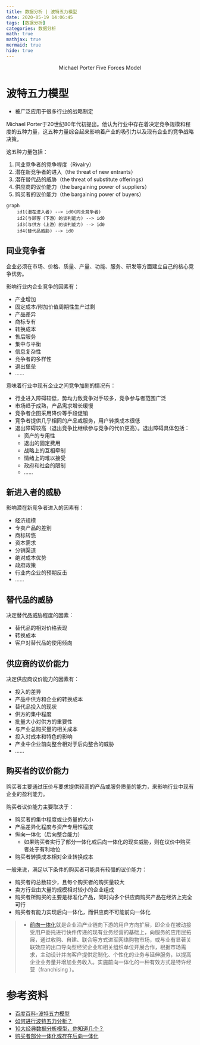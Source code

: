 ```yaml
---
title: 数据分析 | 波特五力模型
date: 2020-05-19 14:06:45
tags: [数据分析]
categories: 数据分析
math: true
mathjax: true
mermaid: true
hide: true
---
```


<center>Michael Porter Five Forces Model</center>
<!--more-->


# 波特五力模型
- 被广泛应用于很多行业的战略制定

Michael Porter于20世纪80年代初提出。他认为行业中存在着决定竞争规模和程度的五种力量，这五种力量综合起来影响着产业的吸引力以及现有企业的竞争战略决策。

这五种力量包括：
1. 同业竞争者的竞争程度（Rivalry）
2. 潜在新竞争者的进入（the threat of new entrants）
3. 潜在替代品的威胁（the threat of substitute offerings）
4. 供应商的议价能力（the bargaining power of suppliers）
5. 购买者的议价能力（the bargaining power of buyers）

```mermaid
graph
    id1(潜在进入者) --> id0(同业竞争者)
    id2(与顾客（下游）的谈判能力) --> id0
    id3(与供方（上游）的谈判能力) --> id0
    id4(替代品威胁) --> id0
```

## 同业竞争者
企业必须在市场、价格、质量、产量、功能、服务、研发等方面建立自己的核心竞争优势。

影响行业内企业竞争的因素有：
- 产业增加
- 固定成本/附加价值周期性生产过剩
- 产品差异
- 商标专有
- 转换成本
- 售后服务
- 集中与平衡
- 信息复杂性
- 竞争者的多样性
- 退出堡垒
- ……

意味着行业中现有企业之间竞争加剧的情况有：
- 行业进入障碍较低，势均力敌竞争对手较多，竞争参与者范围广泛
- 市场趋于成熟，产品需求增长缓慢
- 竞争者企图采用降价等手段促销
- 竞争者提供几乎相同的产品或服务，用户转换成本很低
- 退出障碍较高（退出竞争比继续参与竞争的代价更高）。退出障碍具体包括：
  - 资产的专用性
  - 退出的固定费用
  - 战略上的互相牵制
  - 情绪上的难以接受
  - 政府和社会的限制
  - ……

## 新进入者的威胁

影响潜在新竞争者进入的因素有：
- 经济规模
- 专卖产品的差别
- 商标转悠
- 资本需求
- 分销渠道
- 绝对成本优势
- 政府政策
- 行业内企业的预期反击
- ……

## 替代品的威胁

决定替代品威胁程度的因素：
- 替代品的相对价格表现
- 转换成本
- 客户对替代品的使用倾向



## 供应商的议价能力

决定供应商议价能力的因素有：
- 投入的差异
- 产品中供方和企业的转换成本
- 替代品投入的现状
- 供方的集中程度
- 批量大小对供方的重要性
- 与产业总购买量的相关成本
- 投入对成本和特色的影响
- 产业中企业前向整合相对于后向整合的威胁
- ……

## 购买者的议价能力
购买者主要通过压价与要求提供较高的产品或服务质量的能力，来影响行业中现有企业的盈利能力。

购买者议价能力主要取决于：
- 购买者的集中程度或业务量的大小
- 产品差异化程度与资产专用性程度
- 纵向一体化（后向整合能力）
  - 如果购买者实行了部分一体化或后向一体化的现实威胁，则在议价中购买者处于有利地位
- 购买者转换成本相对企业转换成本


一般来说，满足以下条件的购买者可能具有较强的议价能力：
- 购买者的总数较少，且每个购买者的购买量较大
- 卖方行业由大量的规模相对较小的企业组成
- 购买者所购买的主要是标准化产品，同时向多个供应商购买产品在经济上完全可行
- 购买者有能力实现后向一体化，而供应商不可能前向一体化


> - [前向一体化](https://baike.baidu.com/item/%E5%89%8D%E5%90%91%E4%B8%80%E4%BD%93%E5%8C%96/3216356?fr=aladdin)就是企业沿产业链向下游的用户方向扩展，即企业在被动接受用户委托进行快件传递的现有业务经营的基础上，向服务的应用层拓展，通过收购、自建、联合等方式进军网络购物市场，或与业有显著关联效应的出口导向型经贸企业和相关组织单位开展合作，根据市场需求，主动设计并向客户提供定制化、个性化的业务与延伸服务，以提高企业业务量并增加业务收入。实施前向一体化的一种有效方式是特许经营（franchising ）。



# 参考资料
- [百度百科-波特五力模型](https://baike.baidu.com/item/%E6%B3%A2%E7%89%B9%E4%BA%94%E5%8A%9B%E6%A8%A1%E5%9E%8B/9495965?fromtitle=%E6%B3%A2%E7%89%B9%E4%BA%94%E5%8A%9B&fromid=10805232&fr=aladdin)
- [如何进行波特五力分析？](https://zhuanlan.zhihu.com/p/134238096)
- [10大经典数据分析模型，你知道几个？](https://mp.weixin.qq.com/s?__biz=MzU5Mjg2OTQ1MA==&mid=2247485604&idx=1&sn=6132243e552196c5357f7be5661a2fbc&chksm=fe186981c96fe097090839cac38109670803301d3af2e6cb7e3aa1fb4dbe3643f5cdd1fc7a74&mpshare=1&scene=24&srcid=&sharer_sharetime=1589809278889&sharer_shareid=b539221659d6ecf12200314308b58dd3&key=61d9a55bd4b13250d9d9b72c926e31f3c963fa7004ed53af86ab53fe1f6b5801bf460986f5969cc4d9ddf3fd098c904d6f1b8f640c0d7aca9f572945246ccea42c22b5d804b881a7955b74528f2f0865&ascene=14&uin=MjAwNDUzMjgxNw%3D%3D&devicetype=Windows+10+x64&version=62090070&lang=zh_CN&exportkey=AYkajeOrvqQzbnEaJ%2BpPxfA%3D&pass_ticket=3hFOenbHRrI0XNiw95BJRgPjuKhLFRWJBVANkKsJrq9CYNi1R7fJlSrcHa4V3zgz)
- [购买者部分一体化或存在后向一体化](https://iask.sina.com.cn/b/bHe4XXEqVr1.html)